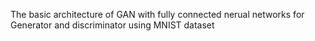 The basic architecture of GAN with fully connected nerual networks for Generator and discriminator using MNIST dataset 

